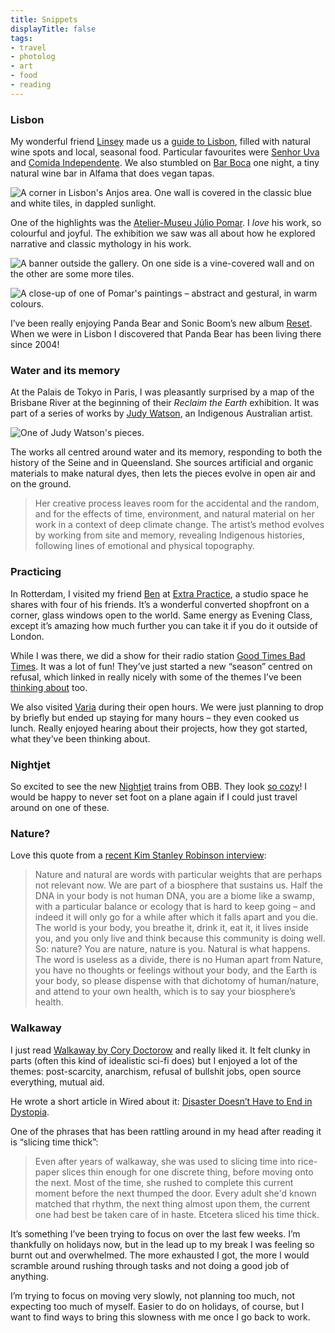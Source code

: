 ```yaml
---
title: Snippets
displayTitle: false
tags: 
- travel
- photolog
- art
- food
- reading
---
```


### Lisbon

My wonderful friend [Linsey](https://www.linseyrendell.com/) made us a [guide to Lisbon](https://www.notion.so/Lisbon-091ee65ddee140b5bbb071cb4a119f86), filled with natural wine spots and local, seasonal food. Particular favourites were [Senhor Uva](https://senhoruva.com/) and [Comida Independente](https://comida-independente.myshopify.com/). We also stumbled on [Bar Boca](https://www.instagram.com/barboca.lx/) one night, a tiny natural wine bar in Alfama that does vegan tapas.

![A corner in Lisbon's Anjos area. One wall is covered in the classic blue and white tiles, in dappled sunlight.](https://d2w9rnfcy7mm78.cloudfront.net/18089608/original_b0f3547603e6670b2f706b6aace4c5a2.jpg?1663408868?bc=0)

One of the highlights was the [Atelier-Museu Júlio Pomar](https://www.ateliermuseujuliopomar.pt/). I *love* his work, so colourful and joyful. The exhibition we saw was all about how he explored narrative and classic mythology in his work.

![A banner outside the gallery. On one side is a vine-covered wall and on the other are some more tiles.](https://d2w9rnfcy7mm78.cloudfront.net/18089603/original_1d32571333ad2fb209e89a4d54a8eb70.jpg?1663408798?bc=0)

![A close-up of one of Pomar's paintings – abstract and gestural, in warm colours.](https://d2w9rnfcy7mm78.cloudfront.net/18089602/original_717167f4a5af591bb0cfa3527f1a39ad.jpg?1663408798?bc=0)

I’ve been really enjoying Panda Bear and Sonic Boom’s new album [Reset](https://pandabearmusic.bandcamp.com/album/reset). When we were in Lisbon I discovered that Panda Bear has been living there since 2004!

### Water and its memory

At the Palais de Tokyo in Paris, I was pleasantly surprised by a map of the Brisbane River at the beginning of their *Reclaim the Earth* exhibition. It was part of a series of works by [Judy Watson](https://en.wikipedia.org/wiki/Judy_Watson), an Indigenous Australian artist.

![One of Judy Watson's pieces.](https://d2w9rnfcy7mm78.cloudfront.net/18089601/original_07fd057a1363fbfaed8b6394c2cb27c7.jpg?1663408778?bc=0)

The works all centred around water and its memory, responding to both the history of the Seine and in Queensland. She sources artificial and organic materials to make natural dyes, then lets the pieces evolve in open air and on the ground. 

> Her creative process leaves room for the accidental and the random, and for the effects of time, environment, and natural material on her work in a context of deep climate change. The artist’s method evolves by working from site and memory, revealing Indigenous histories, following lines of emotional and physical topography.

### Practicing

In Rotterdam, I visited my friend [Ben](https://www.bnjmnearl.eu/) at [Extra Practice](https://extrapractice.space/), a studio space he shares with four of his friends. It’s a wonderful converted shopfront on a corner, glass windows open to the world. Same energy as Evening Class, except it’s amazing how much further you can take it if you do it outside of London.

While I was there, we did a show for their radio station [Good Times Bad Times](https://goodtimesbadtimes.club/). It was a lot of fun! They’ve just started a new “season” centred on refusal, which linked in really nicely with some of the themes I’ve been [thinking about](https://gemmacope.land/writing/no!/) too.

We also visited [Varia](https://varia.zone/en/) during their open hours. We were just planning to drop by briefly but ended up staying for many hours – they even cooked us lunch. Really enjoyed hearing about their projects, how they got started, what they’ve been thinking about.

### Nightjet

So excited to see the new [Nightjet](https://www.theguardian.com/world/2022/sep/08/europes-next-generation-night-trains-aim-to-draw-passengers-away-from-planes) trains from OBB. They look [so cozy](https://twitter.com/seatsixtyone/status/1567047646929379330)! I would be happy to never set foot on a plane again if I could just travel around on one of these.

### Nature?

Love this quote from a [recent Kim Stanley Robinson interview](https://farsight.cifs.dk/interview-kim-stanley-robinson/):

> Nature and natural are words with particular weights that are perhaps not relevant now. We are part of a biosphere that sustains us. Half the DNA in your body is not human DNA, you are a biome like a swamp, with a particular balance or ecology that is hard to keep going – and indeed it will only go for a while after which it falls apart and you die. The world is your body, you breathe it, drink it, eat it, it lives inside you, and you only live and think because this community is doing well. So: nature? You are nature, nature is you. Natural is what happens. The word is useless as a divide, there is no Human apart from Nature, you have no thoughts or feelings without your body, and the Earth is your body, so please dispense with that dichotomy of human/nature, and attend to your own health, which is to say your biosphere’s health.

### Walkaway

I just read [Walkaway by Cory Doctorow](https://app.thestorygraph.com/books/21eabcc5-5af8-4e97-8430-a8263a627c6c) and really liked it. It felt clunky in parts (often this kind of idealistic sci-fi does) but I enjoyed a lot of the themes: post-scarcity, anarchism, refusal of bullshit jobs, open source everything, mutual aid.

He wrote a short article in Wired about it: [Disaster Doesn’t Have to End in Dystopia](https://www.wired.com/2017/04/cory-doctorow-walkaway/).

One of the phrases that has been rattling around in my head after reading it is “slicing time thick”:

> Even after years of walkaway, she was used to slicing time into rice-paper slices thin enough for one discrete thing, before moving onto the next. Most of the time, she rushed to complete this current moment before the next thumped the door. Every adult she'd known matched that rhythm, the next thing almost upon them, the current one had best be taken care of in haste. Etcetera sliced his time thick. 

It’s something I’ve been trying to focus on over the last few weeks. I’m thankfully on holidays now, but in the lead up to my break I was feeling so burnt out and overwhelmed. The more exhausted I got, the more I would scramble around rushing through tasks and not doing a good job of anything.

I’m trying to focus on moving very slowly, not planning too much, not expecting too much of myself. Easier to do on holidays, of course, but I want to find ways to bring this slowness with me once I go back to work.